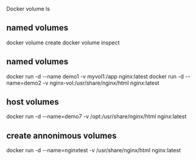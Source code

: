 Docker volume ls
## named volumes
docker volume create <volumeName>
docker volume inspect <VolumeName>
## named volumes
docker run -d --name demo1 -v myvol1:/app nginx:latest
docker run -d --name=demo2 -v nginx-vol:/usr/share/nginx/html nginx:latest
## host volumes
docker run -d --name=demo7 -v /opt:/usr/share/nginx/html nginx:latest
## create annonimous volumes
docker run -d --name=nginxtest -v /usr/share/nginx/html nginx:latest
